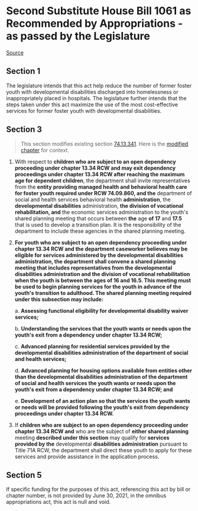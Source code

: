 # Second Substitute House Bill 1061 as Recommended by Appropriations - as passed by the Legislature

[Source](http://lawfilesext.leg.wa.gov/biennium/2021-22/Xml/Bills/House%20Passed%20Legislature/1061-S2.PL.xml)
## Section 1
The legislature intends that this act help reduce the number of former foster youth with developmental disabilities discharged into homelessness or inappropriately placed in hospitals. The legislature further intends that the steps taken under this act maximize the use of the most cost-effective services for former foster youth with developmental disabilities.

## Section 3
> This section modifies existing section [74.13.341](/rcw/74_public_assistance/74.13_child_welfare_services.md). Here is the [modified chapter](rcw/74_public_assistance/74.13_child_welfare_services.md) for context.

1. With respect to **children who are subject to an open dependency proceeding under chapter 13.34 RCW and may exit dependency proceedings under chapter 13.34 RCW after reaching the maximum age for dependent children**, the department shall invite representatives from the **entity providing managed health and behavioral health care for foster youth required under RCW 74.09.860, and the** department of social and health services  behavioral health **administration**, the **developmental disabilities** administration, **the division of vocational rehabilitation, and** the economic services administration to the youth's shared planning meeting that occurs between **the** age **of 17** and **17.5** that is used to develop a transition plan. It is the responsibility of the department to include these agencies in the shared planning meeting.

2. **For youth who are subject to an open dependency proceeding under chapter 13.34 RCW and the department caseworker believes may be eligible for services administered by the developmental disabilities administration, the department shall convene a shared planning meeting that includes representatives from the developmental disabilities administration and the division of vocational rehabilitation when the youth is between the ages of 16 and 16.5. This meeting must be used to begin planning services for the youth in advance of the youth's transition to adulthood. The shared planning meeting required under this subsection may include:**

    a. **Assessing functional eligibility for developmental disability waiver services;**

    b. **Understanding the services that the youth wants or needs upon the youth's exit from a dependency under chapter 13.34 RCW;**

    c. **Advanced planning for residential services provided by the developmental disabilities administration of the department of social and health services;**

    d. **Advanced planning for housing options available from entities other than the developmental disabilities administration of the department of social and health services the youth wants or needs upon the youth's exit from a dependency under chapter 13.34 RCW; and**

    e. **Development of an action plan so that the services the youth wants or needs will be provided following the youth's exit from dependency proceedings under chapter 13.34 RCW.**

3. If **children who are subject to an open dependency proceeding under chapter 13.34 RCW and** who are the subject of **either shared planning** meeting **described under this section** may qualify for **services provided by the** developmental **disabilities administration** pursuant to Title 71A RCW, the department shall direct these youth to apply for these services and provide assistance in the application process.


## Section 5
If specific funding for the purposes of this act, referencing this act by bill or chapter number, is not provided by June 30, 2021, in the omnibus appropriations act, this act is null and void.
